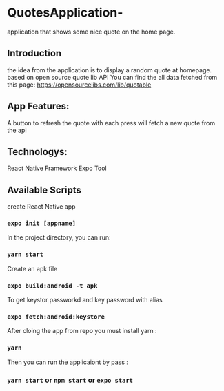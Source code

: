 # QuotesApplication-
application that shows some nice quote on the home page.


## Introduction 
the idea from the application is to display a random quote at homepage.
based on open source quote lib API You can find the all data fetched from this page:  https://opensourcelibs.com/lib/quotable

## App Features:
A button to refresh the quote with each press will fetch a new quote from the api 

## Technologys:
React Native Framework 
Expo Tool 


## Available Scripts

create React Native app 

### `expo init [appname]`

In the project directory, you can run:

### `yarn start`


Create an apk file

### `expo build:android -t apk`

To get keystor passworkd and key password with alias
### `expo fetch:android:keystore `


After cloing the app from repo you must install yarn : 
### `yarn `

Then you can run the applicaiont by pass : 
### `yarn start` or   `npm start` or  `expo start` 

